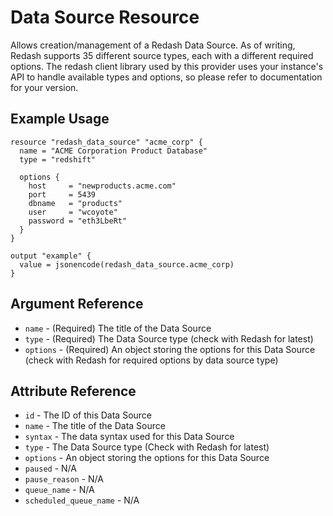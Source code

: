 # Data Source Resource

Allows creation/management of a Redash Data Source. As of writing, Redash supports 35 different source types, each with
a different required options. The redash client library used by this provider uses your instance's API to handle
available types and options, so please refer to documentation for your version.

## Example Usage

```hcl
resource "redash_data_source" "acme_corp" {
  name = "ACME Corporation Product Database"
  type = "redshift"

  options {
    host     = "newproducts.acme.com"
    port     = 5439
    dbname   = "products"
    user     = "wcoyote"
    password = "eth3LbeRt"
  }
}

output "example" {
  value = jsonencode(redash_data_source.acme_corp)
}
```

## Argument Reference

* `name` - (Required) The title of the Data Source
* `type` - (Required) The Data Source type (check with Redash for latest)
* `options` - (Required) An object storing the options for this Data Source (check with Redash for required options by
  data source type)

## Attribute Reference

* `id` - The ID of this Data Source
* `name` - The title of the Data Source
* `syntax` - The data syntax used for this Data Source
* `type` - The Data Source type (Check with Redash for latest)
* `options` - An object storing the options for this Data Source
* `paused` - N/A
* `pause_reason` - N/A
* `queue_name` - N/A
* `scheduled_queue_name` - N/A

